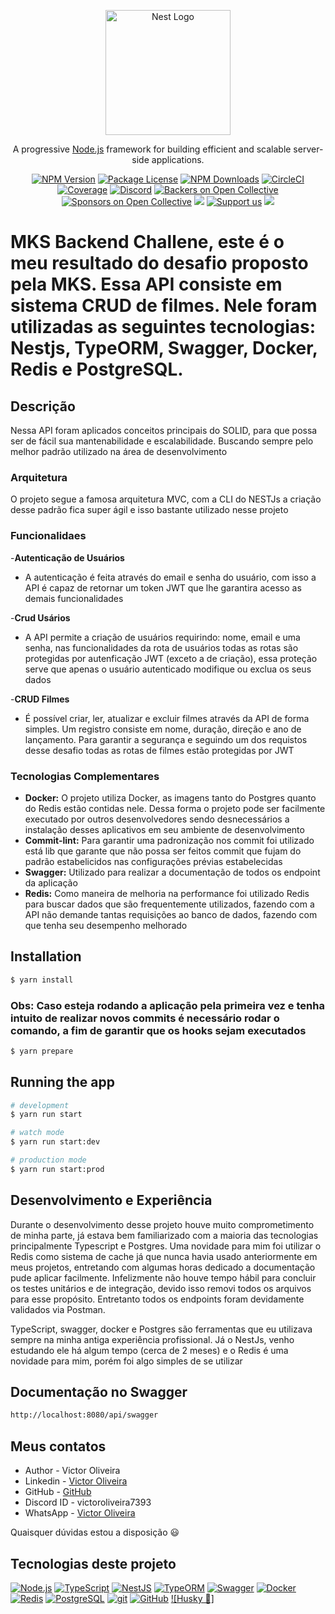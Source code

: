 <p align="center">
  <a href="http://nestjs.com/" target="blank"><img src="https://nestjs.com/img/logo-small.svg" width="200" alt="Nest Logo" /></a>
</p>

[circleci-image]: https://img.shields.io/circleci/build/github/nestjs/nest/master?token=abc123def456
[circleci-url]: https://circleci.com/gh/nestjs/nest

  <p align="center">A progressive <a href="http://nodejs.org" target="_blank">Node.js</a> framework for building efficient and scalable server-side applications.</p>
    <p align="center">
<a href="https://www.npmjs.com/~nestjscore" target="_blank"><img src="https://img.shields.io/npm/v/@nestjs/core.svg" alt="NPM Version" /></a>
<a href="https://www.npmjs.com/~nestjscore" target="_blank"><img src="https://img.shields.io/npm/l/@nestjs/core.svg" alt="Package License" /></a>
<a href="https://www.npmjs.com/~nestjscore" target="_blank"><img src="https://img.shields.io/npm/dm/@nestjs/common.svg" alt="NPM Downloads" /></a>
<a href="https://circleci.com/gh/nestjs/nest" target="_blank"><img src="https://img.shields.io/circleci/build/github/nestjs/nest/master" alt="CircleCI" /></a>
<a href="https://coveralls.io/github/nestjs/nest?branch=master" target="_blank"><img src="https://coveralls.io/repos/github/nestjs/nest/badge.svg?branch=master#9" alt="Coverage" /></a>
<a href="https://discord.gg/G7Qnnhy" target="_blank"><img src="https://img.shields.io/badge/discord-online-brightgreen.svg" alt="Discord"/></a>
<a href="https://opencollective.com/nest#backer" target="_blank"><img src="https://opencollective.com/nest/backers/badge.svg" alt="Backers on Open Collective" /></a>
<a href="https://opencollective.com/nest#sponsor" target="_blank"><img src="https://opencollective.com/nest/sponsors/badge.svg" alt="Sponsors on Open Collective" /></a>
  <a href="https://paypal.me/kamilmysliwiec" target="_blank"><img src="https://img.shields.io/badge/Donate-PayPal-ff3f59.svg"/></a>
    <a href="https://opencollective.com/nest#sponsor"  target="_blank"><img src="https://img.shields.io/badge/Support%20us-Open%20Collective-41B883.svg" alt="Support us"></a>
  <a href="https://twitter.com/nestframework" target="_blank"><img src="https://img.shields.io/twitter/follow/nestframework.svg?style=social&label=Follow"></a>
</p>
  <!--[![Backers on Open Collective](https://opencollective.com/nest/backers/badge.svg)](https://opencollective.com/nest#backer)
  [![Sponsors on Open Collective](https://opencollective.com/nest/sponsors/badge.svg)](https://opencollective.com/nest#sponsor)-->

# MKS Backend Challene, este é o meu resultado do desafio proposto pela MKS. Essa API consiste em sistema CRUD de filmes. Nele foram utilizadas as seguintes tecnologias: Nestjs, TypeORM, Swagger, Docker, Redis e PostgreSQL.

## Descrição 
Nessa API foram aplicados conceitos principais do SOLID, para que possa ser de fácil sua mantenabilidade e escalabilidade. Buscando sempre pelo melhor padrão utilizado na área de desenvolvimento

### Arquitetura
O projeto segue a famosa arquitetura MVC, com a CLI do NESTJs a criação desse padrão fica super ágil e isso bastante utilizado nesse projeto 

### Funcionalidaes

-**Autenticação de Usuários**
  - A autenticação é feita através do email e senha do usuário, com isso a API é capaz de retornar um token JWT que lhe garantira acesso as demais funcionalidades

-**Crud Usários**
  - A API permite a criação de usuários requirindo: nome, email e uma senha, nas funcionalidades da rota de usuários todas as rotas são protegidas por autenficação JWT (exceto a de criação), essa proteção serve que apenas o usuário autenticado modifique ou exclua os seus dados

-**CRUD Filmes**
  - É possível criar, ler, atualizar e excluir filmes através da API de forma simples. Um registro consiste em nome, duração, direção e ano de lançamento. Para garantir a segurança e seguindo um dos requistos desse desafio todas as rotas de filmes estão protegidas por JWT


### Tecnologias Complementares

- **Docker:** O projeto utiliza Docker, as imagens tanto do Postgres quanto do Redis estão contidas nele. Dessa forma o projeto pode ser facilmente executado por outros desenvolvedores sendo desnecessários a instalação desses aplicativos em seu ambiente de desenvolvimento
- **Commit-lint:** Para garantir uma padronização nos commit foi utilizado está lib que garante que não possa ser feitos commit que fujam do padrão estabelicidos nas configurações prévias estabelecidas 
- **Swagger:** Utilizado para realizar a documentação de todos os endpoint da aplicação
- **Redis:** Como maneira de melhoria na performance foi utilizado Redis para buscar dados que são frequentemente utilizados, fazendo com a API não demande tantas requisições ao banco de dados, fazendo com que tenha seu desempenho melhorado 

## Installation

```bash
$ yarn install
```
### Obs: Caso esteja rodando a aplicação pela primeira vez e tenha intuito de realizar novos commits é necessário rodar o comando, a fim de garantir que os hooks sejam executados
```bash
$ yarn prepare
```

## Running the app

```bash
# development
$ yarn run start

# watch mode
$ yarn run start:dev

# production mode
$ yarn run start:prod
```
## Desenvolvimento e Experiência
Durante o desenvolvimento desse projeto houve muito comprometimento de minha parte, já estava bem familiarizado com a maioria das tecnologias principalmente Typescript e Postgres. Uma novidade para mim foi utilizar o Redis como sistema de cache já que nunca havia usado anteriormente em meus projetos, entretando com algumas horas dedicado a documentação pude aplicar facilmente.
Infelizmente não houve tempo hábil para concluir os testes unitários e de integração, devido isso removi todos os arquivos para esse propósito. Entretanto todos os endpoints foram devidamente validados via Postman.

TypeScript, swagger, docker e Postgres são ferramentas que eu utilizava sempre na minha antiga experiência profissional. Já o NestJs, venho estudando ele há algum tempo (cerca de 2 meses) e o Redis é uma novidade para mim, porém foi algo simples de se utilizar

## Documentação no Swagger
```bash
http://localhost:8080/api/swagger
```

## Meus contatos

- Author - Victor Oliveira
- Linkedin - [Victor Oliveira](https://www.linkedin.com/in/victor-oliveira-7a5a94103/)
- GitHub - [GitHub](https://github.com/ovitor38)
- Discord ID - victoroliveira7393
- WhatsApp - [Victor Oliveira](https://wa.me/qr/LPRKOV2PPKMDC1)

Quaisquer dúvidas estou a disposição 😃
##  Tecnologias deste projeto

[![Node.js](https://img.shields.io/badge/-Node.js-339933?style=flat-square&logo=node.js&logoColor=white)](https://nodejs.org/)
[![TypeScript](https://img.shields.io/badge/-TypeScript-007ACC?style=flat-square&logo=typescript&logoColor=white)](https://www.typescriptlang.org/)
[![NestJS](https://img.shields.io/badge/-NestJS-E0234E?style=flat-square&logo=nestjs&logoColor=white)](https://nestjs.com/)
[![TypeORM](https://img.shields.io/badge/-TypeORM-F37626?style=flat-square&logo=typeorm&logoColor=white)](https://typeorm.io/)
[![Swagger](https://img.shields.io/badge/-Swagger-85EA2D?style=flat-square&logo=swagger&logoColor=black)](https://swagger.io/)
[![Docker](https://img.shields.io/badge/-Docker-2496ED?style=flat-square&logo=docker&logoColor=white)](https://www.docker.com/)
[![Redis](https://img.shields.io/badge/-Redis-DC382D?style=flat-square&logo=redis&logoColor=white)](https://redis.io/)
[![PostgreSQL](https://img.shields.io/badge/-PostgreSQL-336791?style=flat-square&logo=postgresql&logoColor=white)](https://www.postgresql.org/)
[![git](https://img.shields.io/badge/-git-F05032?style=flat-square&logo=git&logoColor=white)](https://git-scm.com/)
[![GitHub](https://img.shields.io/badge/-GitHub-181717?style=flat-square&logo=github&logoColor=white)](https://github.com/)
[![Husky 🐶]](https://typicode.github.io/husky/)